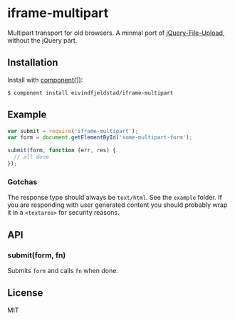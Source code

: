 
# iframe-multipart

  Multipart transport for old browsers.
  A minmal port of [jQuery-File-Upload](https://github.com/blueimp/jQuery-File-Upload), without the jQuery part.

## Installation

  Install with [component(1)](http://component.io):

    $ component install eivindfjeldstad/iframe-multipart

## Example
```js
var submit = require('iframe-multipart');
var form = document.getElementById('some-multipart-form');

submit(form, function (err, res) {
  // all done
});
```

### Gotchas
The response type should always be ```text/html```. See the `example` folder.
If you are responding with user generated content you should probably wrap it in a `<textarea>` for security reasons.

## API
### submit(form, fn)
Submits `form` and calls `fn` when done.

## License

  MIT
